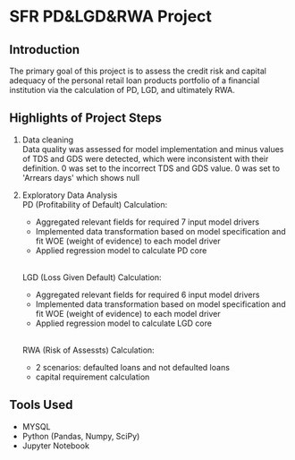 # SFR PD&LGD&RWA Project 

## Introduction
The primary goal of this project is to assess the credit risk and capital adequacy of the personal retail loan products portfolio of a financial institution via the calculation of PD, LGD, and ultimately RWA.

## Highlights of Project Steps
1. Data cleaning
   <br/>Data quality was assessed for model implementation and minus values of TDS and GDS were detected, which were inconsistent with their definition. 0 was set to the incorrect TDS and GDS value. 0 was set to 'Arrears days' which shows null

2. Exploratory Data Analysis
   <br/>PD (Profitability of Default) Calculation:
    * Aggregated relevant fields for required 7 input model drivers
    * Implemented data transformation based on model specification and fit WOE (weight of evidence) to each model driver
    * Applied regression model to calculate PD core

   <br/>LGD (Loss Given Default) Calculation:
    * Aggregated relevant fields for required 6 input model drivers
    * Implemented data transformation based on model specification and fit WOE (weight of evidence) to each model driver
    * Applied regression model to calculate LGD core


   <br/>RWA (Risk of Assessts) Calculation:
    * 2 scenarios: defaulted loans and not defaulted loans
    * capital requirement calculation

  ## Tools Used
   * MYSQL
   * Python (Pandas, Numpy, SciPy)
   * Jupyter Notebook
   
   

